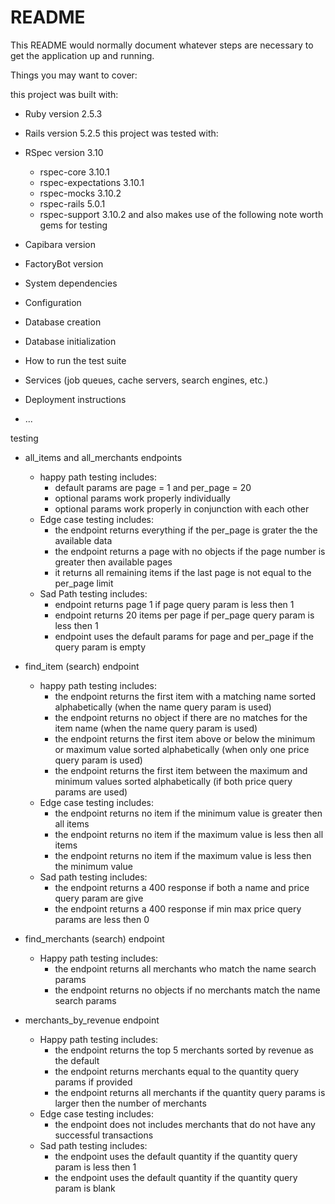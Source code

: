 # README

This README would normally document whatever steps are necessary to get the
application up and running.

Things you may want to cover:

this project was built with:
* Ruby version 2.5.3
* Rails version 5.2.5
this project was tested with:
* RSpec version 3.10
  - rspec-core 3.10.1
  - rspec-expectations 3.10.1
  - rspec-mocks 3.10.2
  - rspec-rails 5.0.1
  - rspec-support 3.10.2
and also makes use of the following note worth gems for testing
 * Capibara version
 * FactoryBot version

* System dependencies

* Configuration

* Database creation

* Database initialization

* How to run the test suite

* Services (job queues, cache servers, search engines, etc.)

* Deployment instructions

* ...

testing
- all_items and all_merchants endpoints
  - happy path testing includes:
    - default params are page = 1 and per_page = 20
    - optional params work properly individually
    - optional params work properly in conjunction with each other
  - Edge case testing includes:
    - the endpoint returns everything if the per_page is grater the the available data
    - the endpoint returns a page with no objects if the page number is greater then available pages
    - it returns all remaining items if the last page is not equal to the per_page limit
  - Sad Path testing includes:
    - endpoint returns page 1 if page query param is less then 1
    - endpoint returns 20 items per page if per_page query param is less then 1
    - endpoint uses the default params for page and per_page if the query param is empty

- find_item (search) endpoint
  - happy path testing includes:
    - the endpoint returns the first item with a matching name sorted alphabetically (when the name query param is used)
    - the endpoint returns no object if there are no matches for the item name (when the name query param is used)
    - the endpoint returns the first item above or below the minimum or maximum value sorted alphabetically (when only one price query param is used)
    - the endpoint returns the first item between the maximum and minimum values sorted alphabetically (if both price query params are used)
  - Edge case testing includes:
    - the endpoint returns no item if the minimum value is greater then all items
    - the endpoint returns no item if the maximum value is less then all items
    - the endpoint returns no item if the maximum value is less then the minimum value
  - Sad path testing includes:
    - the endpoint returns a 400 response if both a name and price query param are give
    - the endpoint returns a 400 response if min max price query params are less then 0

- find_merchants (search) endpoint
  - Happy path testing includes:
    - the endpoint returns all merchants who match the name search params
    - the endpoint returns no objects if no merchants match the name search params

- merchants_by_revenue endpoint
  - Happy path testing includes:
    - the endpoint returns the top 5 merchants sorted by revenue as the default
    - the endpoint returns merchants equal to the quantity query params if provided
    - the endpoint returns all merchants if the quantity query params is larger then the number of merchants
  - Edge case testing includes:
    - the endpoint does not includes merchants that do not have any successful transactions
  - Sad path testing includes:
    - the endpoint uses the default quantity if the quantity query param is less then 1
    - the endpoint uses the default quantity if the quantity query param is blank
